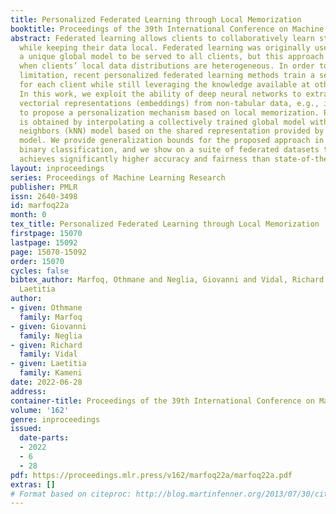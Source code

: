 ```yaml
---
title: Personalized Federated Learning through Local Memorization
booktitle: Proceedings of the 39th International Conference on Machine Learning
abstract: Federated learning allows clients to collaboratively learn statistical models
  while keeping their data local. Federated learning was originally used to train
  a unique global model to be served to all clients, but this approach might be sub-optimal
  when clients’ local data distributions are heterogeneous. In order to tackle this
  limitation, recent personalized federated learning methods train a separate model
  for each client while still leveraging the knowledge available at other clients.
  In this work, we exploit the ability of deep neural networks to extract high quality
  vectorial representations (embeddings) from non-tabular data, e.g., images and text,
  to propose a personalization mechanism based on local memorization. Personalization
  is obtained by interpolating a collectively trained global model with a local $k$-nearest
  neighbors (kNN) model based on the shared representation provided by the global
  model. We provide generalization bounds for the proposed approach in the case of
  binary classification, and we show on a suite of federated datasets that this approach
  achieves significantly higher accuracy and fairness than state-of-the-art methods.
layout: inproceedings
series: Proceedings of Machine Learning Research
publisher: PMLR
issn: 2640-3498
id: marfoq22a
month: 0
tex_title: Personalized Federated Learning through Local Memorization
firstpage: 15070
lastpage: 15092
page: 15070-15092
order: 15070
cycles: false
bibtex_author: Marfoq, Othmane and Neglia, Giovanni and Vidal, Richard and Kameni,
  Laetitia
author:
- given: Othmane
  family: Marfoq
- given: Giovanni
  family: Neglia
- given: Richard
  family: Vidal
- given: Laetitia
  family: Kameni
date: 2022-06-28
address:
container-title: Proceedings of the 39th International Conference on Machine Learning
volume: '162'
genre: inproceedings
issued:
  date-parts:
  - 2022
  - 6
  - 28
pdf: https://proceedings.mlr.press/v162/marfoq22a/marfoq22a.pdf
extras: []
# Format based on citeproc: http://blog.martinfenner.org/2013/07/30/citeproc-yaml-for-bibliographies/
---
```


